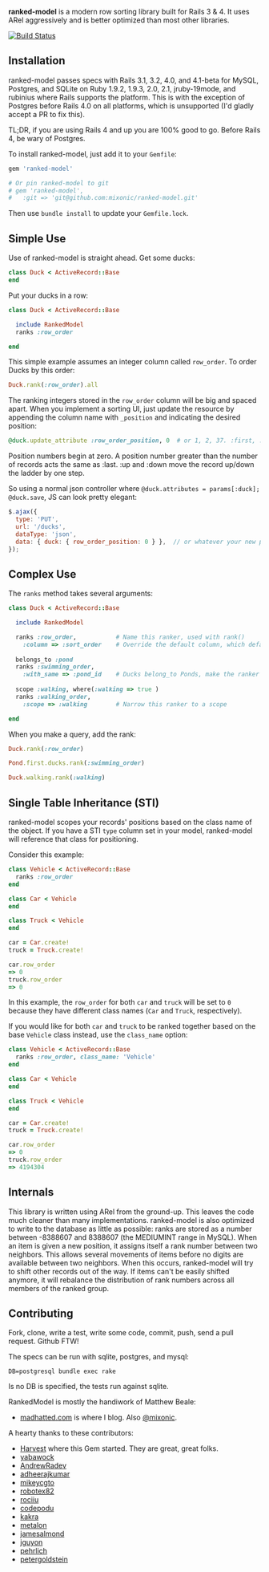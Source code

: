 **ranked-model** is a modern row sorting library built for Rails 3 & 4.  It uses ARel aggressively and is better optimized than most other libraries.

[![Build Status](https://travis-ci.org/mixonic/ranked-model.png)](https://travis-ci.org/mixonic/ranked-model)

Installation
------------

ranked-model passes specs with Rails 3.1, 3.2, 4.0, and 4.1-beta for MySQL, Postgres, and SQLite on Ruby 1.9.2, 1.9.3, 2.0, 2.1, jruby-19mode, and rubinius where Rails supports the platform. This is with the exception of Postgres before Rails 4.0 on all platforms, which is unsupported (I'd gladly accept a PR to fix this).

TL;DR, if you are using Rails 4 and up you are 100% good to go. Before Rails 4, be wary of Postgres.

To install ranked-model, just add it to your `Gemfile`:

``` ruby
gem 'ranked-model'

# Or pin ranked-model to git
# gem 'ranked-model',
#   :git => 'git@github.com:mixonic/ranked-model.git'
```

Then use `bundle install` to update your `Gemfile.lock`.

Simple Use
----------

Use of ranked-model is straight ahead.  Get some ducks:

``` ruby
class Duck < ActiveRecord::Base
end
```

Put your ducks in a row:

``` ruby
class Duck < ActiveRecord::Base

  include RankedModel
  ranks :row_order

end
```

This simple example assumes an integer column called `row_order`.  To order Ducks by this order:

``` ruby
Duck.rank(:row_order).all
```

The ranking integers stored in the `row_order` column will be big and spaced apart.  When you
implement a sorting UI, just update the resource by appending the column name with `_position` and indicating the desired position:

``` ruby
@duck.update_attribute :row_order_position, 0  # or 1, 2, 37. :first, :last, :up and :down are also valid
```

Position numbers begin at zero.  A position number greater than the number of records acts the
same as :last. :up and :down move the record up/down the ladder by one step.

So using a normal json controller where `@duck.attributes = params[:duck]; @duck.save`, JS can
look pretty elegant:

``` javascript
$.ajax({
  type: 'PUT',
  url: '/ducks',
  dataType: 'json',
  data: { duck: { row_order_position: 0 } },  // or whatever your new position is
});
```

Complex Use
-----------

The `ranks` method takes several arguments:

``` ruby
class Duck < ActiveRecord::Base

  include RankedModel

  ranks :row_order,           # Name this ranker, used with rank()
    :column => :sort_order    # Override the default column, which defaults to the name
  
  belongs_to :pond
  ranks :swimming_order,
    :with_same => :pond_id    # Ducks belong_to Ponds, make the ranker scoped to one pond
  
  scope :walking, where(:walking => true )
  ranks :walking_order,
    :scope => :walking        # Narrow this ranker to a scope

end
```

When you make a query, add the rank:

``` ruby
Duck.rank(:row_order)

Pond.first.ducks.rank(:swimming_order)

Duck.walking.rank(:walking)
```

Single Table Inheritance (STI)
------------------------------

ranked-model scopes your records' positions based on the class name of the object. If you have
a STI `type` column set in your model, ranked-model will reference that class for positioning.

Consider this example:

``` ruby
class Vehicle < ActiveRecord::Base
  ranks :row_order
end

class Car < Vehicle
end

class Truck < Vehicle
end

car = Car.create!
truck = Truck.create!

car.row_order
=> 0
truck.row_order
=> 0
```

In this example, the `row_order` for both `car` and `truck` will be set to `0` because they have
different class names (`Car` and `Truck`, respectively).

If you would like for both `car` and `truck` to be ranked together based on the base `Vehicle`
class instead, use the `class_name` option:

``` ruby
class Vehicle < ActiveRecord::Base
  ranks :row_order, class_name: 'Vehicle'
end

class Car < Vehicle
end

class Truck < Vehicle
end

car = Car.create!
truck = Truck.create!

car.row_order
=> 0
truck.row_order
=> 4194304
```

Internals
---------

This library is written using ARel from the ground-up.  This leaves the code much cleaner
than many implementations.  ranked-model is also optimized to write to the database as little
as possible: ranks are stored as a number between -8388607 and 8388607 (the MEDIUMINT range in MySQL).
When an item is given a new position, it assigns itself a rank number between two neighbors.
This allows several movements of items before no digits are available between two neighbors. When
this occurs, ranked-model will try to shift other records out of the way. If items can't be easily
shifted anymore, it will rebalance the distribution of rank numbers across all members
of the ranked group.

Contributing
------------

Fork, clone, write a test, write some code, commit, push, send a pull request.  Github FTW!

The specs can be run with sqlite, postgres, and mysql:

```
DB=postgresql bundle exec rake
```

Is no DB is specified, the tests run against sqlite.

RankedModel is mostly the handiwork of Matthew Beale:

* [madhatted.com](http://madhatted.com) is where I blog. Also [@mixonic](http://twitter.com/mixonic).

A hearty thanks to these contributors:

* [Harvest](http://getharvest.com) where this Gem started. They are great, great folks.
* [yabawock](https://github.com/yabawock)
* [AndrewRadev](https://github.com/AndrewRadev)
* [adheerajkumar](https://github.com/adheerajkumar)
* [mikeycgto](https://github.com/mikeycgto)
* [robotex82](https://github.com/robotex82)
* [rociiu](https://github.com/rociiu)
* [codepodu](https://github.com/codepodu)
* [kakra](https://github.com/kakra)
* [metalon](https://github.com/metalon)
* [jamesalmond](https://github.com/jamesalmond)
* [jguyon](https://github.com/jguyon)
* [pehrlich](https://github.com/pehrlich)
* [petergoldstein](https://github.com/petergoldstein)
